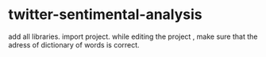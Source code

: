 # twitter-sentimental-analysis
add all libraries.
import project.
while editing the project , make sure that the adress of dictionary of words is correct.
